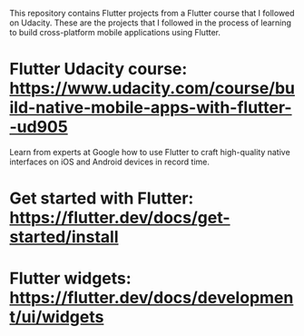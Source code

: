 
This repository contains Flutter projects from a Flutter course that I followed on Udacity. These are the projects that I followed in the process of learning to build cross-platform mobile applications using Flutter.

# Flutter Udacity course: https://www.udacity.com/course/build-native-mobile-apps-with-flutter--ud905
Learn from experts at Google how to use Flutter to craft high-quality native interfaces on iOS and Android devices in record time.

# Get started with Flutter: https://flutter.dev/docs/get-started/install

# Flutter widgets: https://flutter.dev/docs/development/ui/widgets
